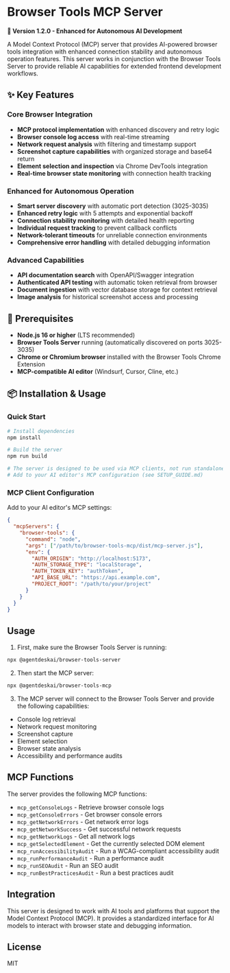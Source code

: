 # Browser Tools MCP Server

**🚀 Version 1.2.0 - Enhanced for Autonomous AI Development**

A Model Context Protocol (MCP) server that provides AI-powered browser tools integration with enhanced connection stability and autonomous operation features. This server works in conjunction with the Browser Tools Server to provide reliable AI capabilities for extended frontend development workflows.

## ✨ Key Features

### Core Browser Integration
- **MCP protocol implementation** with enhanced discovery and retry logic
- **Browser console log access** with real-time streaming
- **Network request analysis** with filtering and timestamp support
- **Screenshot capture capabilities** with organized storage and base64 return
- **Element selection and inspection** via Chrome DevTools integration
- **Real-time browser state monitoring** with connection health tracking

### Enhanced for Autonomous Operation
- **Smart server discovery** with automatic port detection (3025-3035)
- **Enhanced retry logic** with 5 attempts and exponential backoff  
- **Connection stability monitoring** with detailed health reporting
- **Individual request tracking** to prevent callback conflicts
- **Network-tolerant timeouts** for unreliable connection environments
- **Comprehensive error handling** with detailed debugging information

### Advanced Capabilities
- **API documentation search** with OpenAPI/Swagger integration
- **Authenticated API testing** with automatic token retrieval from browser
- **Document ingestion** with vector database storage for context retrieval
- **Image analysis** for historical screenshot access and processing

## 🚀 Prerequisites

- **Node.js 16 or higher** (LTS recommended)
- **Browser Tools Server** running (automatically discovered on ports 3025-3035)  
- **Chrome or Chromium browser** installed with the Browser Tools Chrome Extension
- **MCP-compatible AI editor** (Windsurf, Cursor, Cline, etc.)

## 📦 Installation & Usage

### Quick Start
```bash
# Install dependencies
npm install

# Build the server
npm run build

# The server is designed to be used via MCP clients, not run standalone
# Add to your AI editor's MCP configuration (see SETUP_GUIDE.md)
```

### MCP Client Configuration
Add to your AI editor's MCP settings:

```json
{
  "mcpServers": {
    "browser-tools": {
      "command": "node",
      "args": ["/path/to/browser-tools-mcp/dist/mcp-server.js"],
      "env": {
        "AUTH_ORIGIN": "http://localhost:5173",
        "AUTH_STORAGE_TYPE": "localStorage", 
        "AUTH_TOKEN_KEY": "authToken",
        "API_BASE_URL": "https://api.example.com",
        "PROJECT_ROOT": "/path/to/your/project"
      }
    }
  }
}
```

## Usage

1. First, make sure the Browser Tools Server is running:

```bash
npx @agentdeskai/browser-tools-server
```

2. Then start the MCP server:

```bash
npx @agentdeskai/browser-tools-mcp
```

3. The MCP server will connect to the Browser Tools Server and provide the following capabilities:

- Console log retrieval
- Network request monitoring
- Screenshot capture
- Element selection
- Browser state analysis
- Accessibility and performance audits

## MCP Functions

The server provides the following MCP functions:

- `mcp_getConsoleLogs` - Retrieve browser console logs
- `mcp_getConsoleErrors` - Get browser console errors
- `mcp_getNetworkErrors` - Get network error logs
- `mcp_getNetworkSuccess` - Get successful network requests
- `mcp_getNetworkLogs` - Get all network logs
- `mcp_getSelectedElement` - Get the currently selected DOM element
- `mcp_runAccessibilityAudit` - Run a WCAG-compliant accessibility audit
- `mcp_runPerformanceAudit` - Run a performance audit
- `mcp_runSEOAudit` - Run an SEO audit
- `mcp_runBestPracticesAudit` - Run a best practices audit

## Integration

This server is designed to work with AI tools and platforms that support the Model Context Protocol (MCP). It provides a standardized interface for AI models to interact with browser state and debugging information.

## License

MIT
